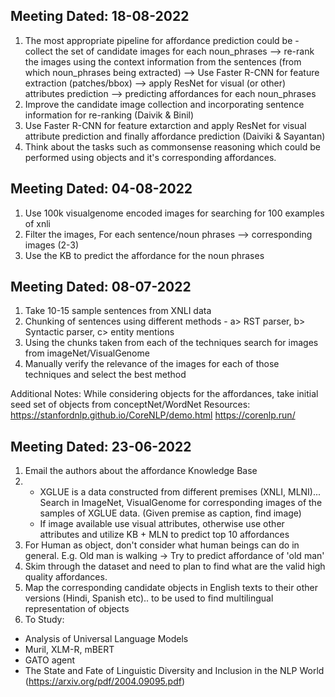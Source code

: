 ## Meeting Dated: 18-08-2022
1. The most appropriate pipeline for affordance prediction could be - 
   collect the set of candidate images for each noun_phrases --> re-rank the images using the context information from the sentences (from which noun_phrases being extracted) --> Use Faster R-CNN for feature extraction (patches/bbox) --> apply ResNet for visual (or other) attributes prediction --> predicting affordances for each noun_phrases
2. Improve the candidate image collection and incorporating sentence information for re-ranking (Daivik & Binil)
3. Use Faster R-CNN for feature extarction and apply ResNet for visual attribute prediction and finally affordance prediction (Daiviki & Sayantan)
4. Think about the tasks such as commonsense reasoning which could be performed using objects and it's corresponding affordances.

## Meeting Dated: 04-08-2022
1. Use 100k visualgenome encoded images for searching for 100 examples of xnli  
2. Filter the images, For each sentence/noun phrases --> corresponding images (2-3)
3. Use the KB to predict the affordance for the noun phrases

## Meeting Dated: 08-07-2022

1. Take 10-15 sample sentences from XNLI data
2. Chunking of sentences using different methods - a> RST parser, b> Syntactic parser, c> entity mentions
3. Using the chunks taken from each of the techniques search for images from imageNet/VisualGenome
4. Manually verify the relevance of the images for each of those techniques and select the best method

Additional Notes: While considering objects for the affordances, take initial seed set of objects from conceptNet/WordNet
Resources: 
https://stanfordnlp.github.io/CoreNLP/demo.html
https://corenlp.run/

## Meeting Dated: 23-06-2022

1. Email the authors about the affordance Knowledge Base
2. - XGLUE is a data constructed from different premises (XNLI, MLNI)... Search in ImageNet, VisualGenome for corresponding images of the samples of XGLUE data. (Given premise as caption, find image)
   - If image available use visual attributes, otherwise use other attributes and utilize KB + MLN to predict top 10 affordances
3. For Human as object, don't consider what human beings can do in general. E.g.  Old man is walking -> Try to predict affordance of 'old man'
4. Skim through the dataset and need to plan to find what are the valid high quality affordances.
5. Map the corresponding candidate objects in English texts to their other versions (Hindi, Spanish etc).. to be used to find multilingual representation of objects
6. To Study:
  - Analysis of Universal Language Models
  - Muril, XLM-R, mBERT  
  - GATO agent
  - The State and Fate of Linguistic Diversity and Inclusion in the NLP World (https://arxiv.org/pdf/2004.09095.pdf)
